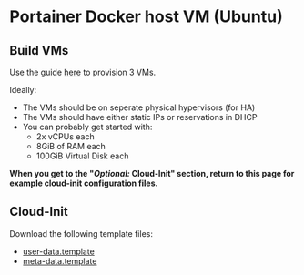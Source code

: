 # Portainer Docker host VM (Ubuntu)

## Build VMs
Use the guide [here](../Ubuntu/Ubuntu_VM_from_CloudImage.md) to provision 3 VMs.

Ideally:
* The VMs should be on seperate physical hypervisors (for HA)
* The VMs should have either static IPs or reservations in DHCP
* You can probably get started with:
  * 2x vCPUs each
  * 8GiB of RAM each
  * 100GiB Virtual Disk each

**When you get to the "*Optional:* Cloud-Init" section, return to this page for example cloud-init configuration files.**

## Cloud-Init
Download the following template files:
* [user-data.template](portainer_docker_host_vm/node1/user-data.template)
* [meta-data.template](portainer_docker_host_vm/node1/meta-data.template)
